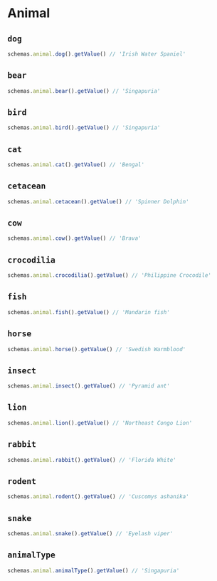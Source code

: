 # Animal

## `dog`

```js
schemas.animal.dog().getValue() // 'Irish Water Spaniel'
```

## `bear`

```js
schemas.animal.bear().getValue() // 'Singapuria'
```

## `bird`

```js
schemas.animal.bird().getValue() // 'Singapuria'
```

## `cat`

```js
schemas.animal.cat().getValue() // 'Bengal'
```

## `cetacean`

```js
schemas.animal.cetacean().getValue() // 'Spinner Dolphin'
```

## `cow`

```js
schemas.animal.cow().getValue() // 'Brava'
```

## `crocodilia`

```js
schemas.animal.crocodilia().getValue() // 'Philippine Crocodile'
```

## `fish`

```js
schemas.animal.fish().getValue() // 'Mandarin fish'
```

## `horse`

```js
schemas.animal.horse().getValue() // 'Swedish Warmblood'
```

## `insect`

```js
schemas.animal.insect().getValue() // 'Pyramid ant'
```

## `lion`

```js
schemas.animal.lion().getValue() // 'Northeast Congo Lion'
```

## `rabbit`

```js
schemas.animal.rabbit().getValue() // 'Florida White'
```

## `rodent`

```js
schemas.animal.rodent().getValue() // 'Cuscomys ashanika'
```

## `snake`

```js
schemas.animal.snake().getValue() // 'Eyelash viper'
```

## `animalType`

```js
schemas.animal.animalType().getValue() // 'Singapuria'
```
